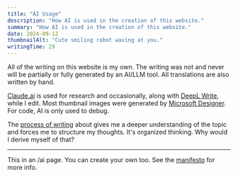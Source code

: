 ```yaml
---
title: "AI Usage"
description: "How AI is used in the creation of this website."
summary: "How AI is used in the creation of this website."
date: 2024-09-12
thumbnailAlt: "Cute smiling robot waving at you."
writingTime: 29
---
```


All of the writing on this website is my own.
The writing was not and never will be partially or fully generated by an
AI/LLM tool.
All translations are also written by hand.

[Claude.ai] is used for research and occasionally, along with [DeepL Write],
while I edit.
Most thumbnail images were generated by [Microsoft Designer].
For code, AI is only used to debug.

The [process of writing](project/writing-365) about gives me a
deeper understanding of the topic and forces me to structure my thoughts.
It's organized thinking.
Why would I derive myself of that?

---

This in an /ai page.
You can create your own too.
See the [manifesto](https://www.bydamo.la/p/ai-manifesto) for more info.

[Claude.ai]: https://claude.ai
[DeepL Write]: https://www.deepl.com/write
[Microsoft Designer]: https://designer.microsoft.com
